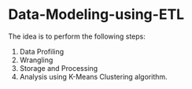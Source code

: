 # Data-Modeling-using-ETL
The idea is to perform the following steps: 
1. Data Profiling
2. Wrangling
3. Storage and Processing
4. Analysis using K-Means Clustering algorithm.


